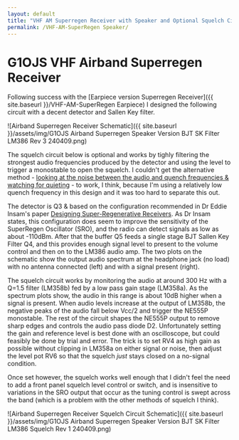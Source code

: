 ```yaml
---
layout: default
title: "VHF AM Superregen Receiver with Speaker and Optional Squelch Circuit"
permalink: /VHF-AM-SuperRegen Speaker/
---
```

# G1OJS VHF Airband Superregen Receiver
Following success with the [Earpiece version Superregen Receiver]({{ site.baseurl }}/VHF-AM-SuperRegen Earpiece) I designed the following circuit with a decent detector and Sallen Key filter.

![Airband Superregen Receiver Schematic]({{ site.baseurl }}/assets/img/G1OJS Airband Superregen Speaker Version BJT SK Filter LM386 Rev 3 240409.png)

The squelch circuit below is optional and works by tighly filtering the strongest audio frequencies produced by the detector and using the level to trigger a monostable to open the squelch. I couldn't get the alternative method - [looking at the noise between the audio and quench frequencies & watching for quieting](https://www.theradioboard.org/forum/solid-state-radios/solid-state-superregenerative-rx-with-squelch) - to work, I think, because I'm using a relatively low quench frequency in this design and it was too hard to separate this out.

The detector is Q3 & based on the configuration recommended in Dr Eddie Insam's paper [Designing Super-Regenerative Receivers](https://www.qsl.net/l/lu7did/docs/QRPp/Receptor%20Regenerativo.pdf). As Dr Insam states, this configuration does seem to improve the sensitivity of the SuperRegen Oscillator (SRO), and the radio can detect signals as low as about -110dBm. After that the buffer Q5 feeds a single stage BJT Sallen Key Filter Q4, and this provides enough signal level to present to the volume control and then on to the LM386 audio amp. The two plots on the schematic show the output audio spectrum at the headphone jack (no load) with no antenna connected (left) and with a signal present (right).

The squelch circuit works by monitoring the audio at around 300 Hz with a Q=1.5 filter (LM358b) fed by a low pass gain stage (LM358a). As the spectrum plots show, the audio in this range is about 10dB higher when a signal is present. When audio levels increase at the output of LM358b, the negative peaks of the audio fall below Vcc/2 and trigger the NE555P monostable. The rest of the circuit shapes the NE555P output to remove sharp edges and controls the audio pass diode D2. Unfortunately setting the gain and reference level is best done with an oscilloscope, but could feasibly be done by trial and error. The trick is to set RV4 as high gain as possible without clipping in LM358a on either signal or noise, then adjust the level pot RV6 so that the squelch *just* stays closed on a no-signal condition.

Once set however, the squelch works well enough that I didn't feel the need to add a front panel squelch level control or switch, and is insensitive to variations in the SRO output that occur as the tuning control is swept across the band (which is a problem with the other methods of squelch I think). 

![Airband Superregen Receiver Squelch Circuit Schematic]({{ site.baseurl }}/assets/img/G1OJS Airband Superregen Speaker Version BJT SK Filter LM386 Squelch Rev 1 240409.png)
